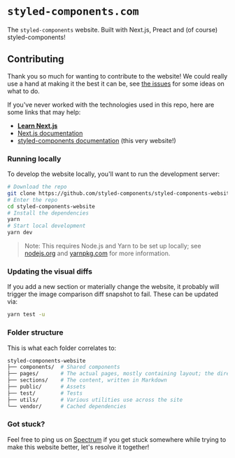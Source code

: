 # `styled-components.com`

The `styled-components` website. Built with Next.js, Preact and (of course) styled-components!

## Contributing

Thank you so much for wanting to contribute to the website! We could really use a hand at making it the best it can be, see [the issues](https://github.com/styled-components/styled-components-website/issues) for some ideas on what to do.

If you've never worked with the technologies used in this repo, here are some links that may help:

- [**Learn Next.js**](https://learnnextjs.com/)
- [Next.js documentation](https://github.com/zeit/next.js)
- [styled-components documentation](https://styled-components.com) (this very website!)

### Running locally

To develop the website locally, you'll want to run the development server:

```sh
# Download the repo
git clone https://github.com/styled-components/styled-components-website
# Enter the repo
cd styled-components-website
# Install the dependencies
yarn
# Start local development
yarn dev
```

> Note: This requires Node.js and Yarn to be set up locally; see [nodejs.org](https://nodejs.org) and [yarnpkg.com](https://yarnpkg.com) for more information.

### Updating the visual diffs

If you add a new section or materially change the website, it probably will trigger the image comparison diff snapshot to fail. These can be updated via:

```sh
yarn test -u
```

### Folder structure

This is what each folder correlates to:

```sh
styled-components-website
├── components/  # Shared components
├── pages/       # The actual pages, mostly containing layout; the directory directly correlates to the URL. (e.g. pages/docs/basics.js === styled-components.com/docs/basics)
├── sections/    # The content, written in Markdown
├── public/      # Assets
├── test/        # Tests
├── utils/       # Various utilities use across the site
└── vendor/      # Cached dependencies
```

### Got stuck?

Feel free to ping us on [Spectrum](https://spectrum.chat/styled-components/website) if you get stuck somewhere while trying to make this website better, let's resolve it together!
